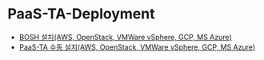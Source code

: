 # PaaS-TA-Deployment
- [BOSH 설치(AWS, OpenStack, VMWare vSphere, GCP, MS Azure)](https://github.com/paas-ta/Guide-5.0-Ravioli/blob/v5.0.1/install-guide/bosh/PAAS-TA_BOSH2_INSTALL_GUIDE_V5.0.md)
- [PaaS-TA 수동 설치(AWS, OpenStack, VMWare vSphere, GCP, MS Azure)](https://github.com/paas-ta/Guide-5.0-Ravioli/blob/v5.0.1/install-guide/paasta/PAAS-TA_CORE_INSTALL_GUIDE_V5.0.md)
